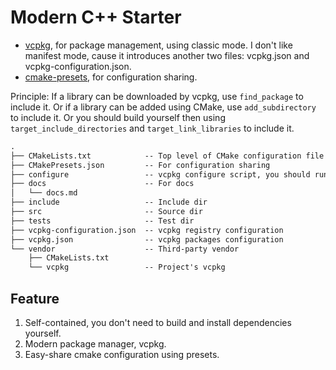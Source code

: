 # Modern C++ Starter

- [vcpkg](https://github.com/Microsoft/vcpkg), for package management, using classic mode. I don't like manifest mode, cause it introduces another two files: vcpkg.json and vcpkg-configuration.json.
- [cmake-presets](https://cmake.org/cmake/help/latest/manual/cmake-presets.7.html), for configuration sharing.

Principle: If a library can be downloaded by vcpkg, use `find_package` to include it. Or if a library can be added using CMake, use `add_subdirectory` to include it. Or you should build yourself then using `target_include_directories` and `target_link_libraries` to include it.

```txt
.
├── CMakeLists.txt            -- Top level of CMake configuration file
├── CMakePresets.json         -- For configuration sharing
├── configure                 -- vcpkg configure script, you should run this first
├── docs                      -- For docs
│   └── docs.md
├── include                   -- Include dir
├── src                       -- Source dir
├── tests                     -- Test dir
├── vcpkg-configuration.json  -- vcpkg registry configuration
├── vcpkg.json                -- vcpkg packages configuration
└── vendor                    -- Third-party vendor
    ├── CMakeLists.txt
    └── vcpkg                 -- Project's vcpkg
```

## Feature

1. Self-contained, you don't need to build and install dependencies yourself.
2. Modern package manager, vcpkg.
3. Easy-share cmake configuration using presets.
